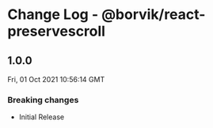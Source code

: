 # Change Log - @borvik/react-preservescroll

## 1.0.0
Fri, 01 Oct 2021 10:56:14 GMT

### Breaking changes

- Initial Release